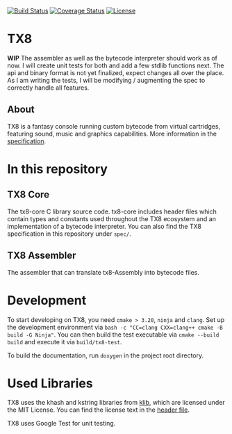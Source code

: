 [![Build Status](https://github.com/vypxl/tx8/actions/workflows/test.yml/badge.svg)](https://github.com/vypxl/tx8/actions/workflows/test.yml)
[![Coverage Status](https://coveralls.io/repos/vypxl/tx8/badge.png?branch=master)](https://coveralls.io/r/vypxl/tx8?branch=main)
[![License](https://img.shields.io/badge/license-%20MIT-blue.svg)](https://github.com/vypxl/tx8/blob/main/LICENSE)

# TX8

**WIP** The assembler as well as the bytecode interpreter should work as of now. I will create unit tests for both and
add a few stdlib functions next. The api and binary format is not yet finalized, expect changes all over the place.
As I am writing the tests, I will be modifying / augmenting the spec to correctly handle all features.

## About

TX8 is a fantasy console running custom bytecode from virtual cartridges, featuring
sound, music and graphics capabilities. More information in the [specification](https://github.com/vypxl/tx8/blob/master/spec/spec.md).

# In this repository

## TX8 Core

The tx8-core C library source code.
tx8-core includes header files which contain types and constants used throughout the TX8
ecosystem and an implementation of a bytecode interpreter.
You can also find the TX8 specification in this repository under `spec/`.

## TX8 Assembler

The assembler that can translate tx8-Assembly into bytecode files.

# Development

To start developing on TX8, you need `cmake > 3.20`, `ninja` and `clang`. Set up the development environment via
`bash -c "CC=clang CXX=clang++ cmake -B build -G Ninja"`. You can then build the test executable via `cmake --build build`
and execute it via `build/tx8-test`.

To build the documentation, run `doxygen` in the project root directory.

# Used Libraries

TX8 uses the khash and kstring libraries from [klib](https://github.com/attractivechaos/klib), which are licensed under the MIT License.
You can find the license text in the [header file](https://github.com/vypxl/tx8/blob/master/deps/khash.h).

TX8 uses Google Test for unit testing.
